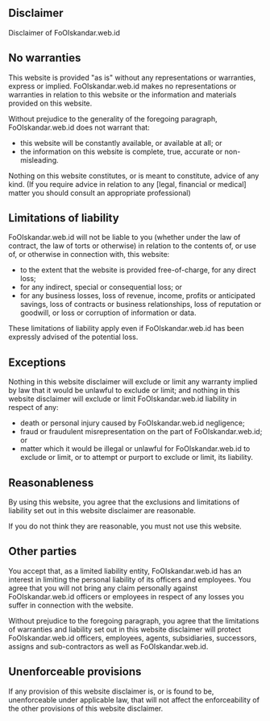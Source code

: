 ## Disclaimer
Disclaimer of FoOIskandar.web.id

## No warranties
This website is provided "as is" without any representations or warranties, express or implied. FoOIskandar.web.id makes no representations or warranties in relation to this website or the information and materials provided on this website.

Without prejudice to the generality of the foregoing paragraph, FoOIskandar.web.id does not warrant that:
- this website will be constantly available, or available at all; or
- the information on this website is complete, true, accurate or non-misleading.

Nothing on this website constitutes, or is meant to constitute, advice of any kind. (If you require advice in relation to any [legal, financial or medical] matter you should consult an appropriate professional)

## Limitations of liability
FoOIskandar.web.id will not be liable to you (whether under the law of contract, the law of torts or otherwise) in relation to the contents of, or use of, or otherwise in connection with, this website:
- to the extent that the website is provided free-of-charge, for any direct loss;
- for any indirect, special or consequential loss; or
- for any business losses, loss of revenue, income, profits or anticipated savings, loss of contracts or business relationships, loss of reputation or goodwill, or loss or corruption of information or data.

These limitations of liability apply even if FoOIskandar.web.id has been expressly advised of the potential loss.

## Exceptions
Nothing in this website disclaimer will exclude or limit any warranty implied by law that it would be unlawful to exclude or limit; and nothing in this website disclaimer will exclude or limit FoOIskandar.web.id liability in respect of any:
- death or personal injury caused by FoOIskandar.web.id negligence;
- fraud or fraudulent misrepresentation on the part of FoOIskandar.web.id; or
- matter which it would be illegal or unlawful for FoOIskandar.web.id to exclude or limit, or to attempt or purport to exclude or limit, its liability.

## Reasonableness
By using this website, you agree that the exclusions and limitations of liability set out in this website disclaimer are reasonable.

If you do not think they are reasonable, you must not use this website.

## Other parties
You accept that, as a limited liability entity, FoOIskandar.web.id has an interest in limiting the personal liability of its officers and employees. You agree that you will not bring any claim personally against FoOIskandar.web.id officers or employees in respect of any losses you suffer in connection with the website.

Without prejudice to the foregoing paragraph, you agree that the limitations of warranties and liability set out in this website disclaimer will protect FoOIskandar.web.id officers, employees, agents, subsidiaries, successors, assigns and sub-contractors as well as FoOIskandar.web.id.

## Unenforceable provisions
If any provision of this website disclaimer is, or is found to be, unenforceable under applicable law, that will not affect the enforceability of the other provisions of this website disclaimer.
